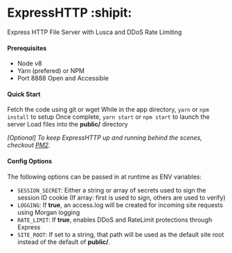 # ExpressHTTP :shipit:

Express HTTP File Server with Lusca and DDoS Rate Limiting

#### Prerequisites
- Node v8
- Yarn (prefered) or NPM
- Port 8888 Open and Accessible

#### Quick Start
Fetch the code using git or wget
While in the app directory, `yarn` or `npm install` to setup
Once complete, `yarn start` or `npm start` to launch the server
Load files into the **public/** directory

*[Optional] To keep ExpressHTTP up and running behind the scenes, checkout [PM2](http://pm2.keymetrics.io/ "PM2").*


#### Config Options
The following options can be passed in at runtime as ENV variables:
- `SESSION_SECRET`: Either a string or array of secrets used to sign the session ID cookie (If array: first is used to sign, others are used to verify)
- `LOGGING`: If **true**, an access.log will be created for incoming site requests using Morgan logging
- `RATE_LIMIT`: If **true**, enables DDoS and RateLimit protections through Express
- `SITE_ROOT`: If set to a string, that path will be used as the default site root instead of the default of **public/**.